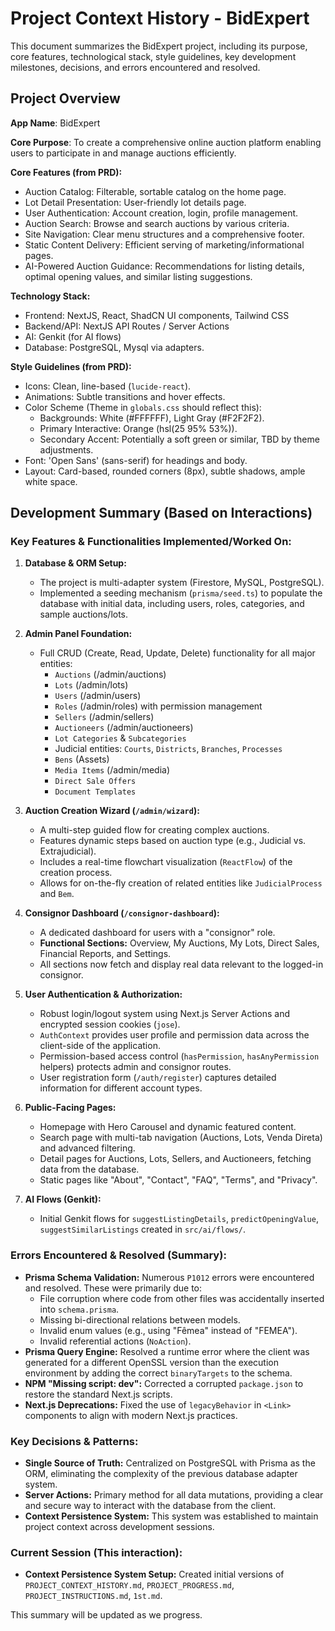 # Project Context History - BidExpert

This document summarizes the BidExpert project, including its purpose, core features, technological stack, style guidelines, key development milestones, decisions, and errors encountered and resolved.

## Project Overview

**App Name**: BidExpert

**Core Purpose**: To create a comprehensive online auction platform enabling users to participate in and manage auctions efficiently.

**Core Features (from PRD):**
*   Auction Catalog: Filterable, sortable catalog on the home page.
*   Lot Detail Presentation: User-friendly lot details page.
*   User Authentication: Account creation, login, profile management.
*   Auction Search: Browse and search auctions by various criteria.
*   Site Navigation: Clear menu structures and a comprehensive footer.
*   Static Content Delivery: Efficient serving of marketing/informational pages.
*   AI-Powered Auction Guidance: Recommendations for listing details, optimal opening values, and similar listing suggestions.

**Technology Stack:**
*   Frontend: NextJS, React, ShadCN UI components, Tailwind CSS
*   Backend/API: NextJS API Routes / Server Actions
*   AI: Genkit (for AI flows)
*   Database: PostgreSQL, Mysql via adapters.

**Style Guidelines (from PRD):**
*   Icons: Clean, line-based (`lucide-react`).
*   Animations: Subtle transitions and hover effects.
*   Color Scheme (Theme in `globals.css` should reflect this):
    *   Backgrounds: White (#FFFFFF), Light Gray (#F2F2F2).
    *   Primary Interactive: Orange (hsl(25 95% 53%)).
    *   Secondary Accent: Potentially a soft green or similar, TBD by theme adjustments.
*   Font: 'Open Sans' (sans-serif) for headings and body.
*   Layout: Card-based, rounded corners (8px), subtle shadows, ample white space.

## Development Summary (Based on Interactions)

### Key Features & Functionalities Implemented/Worked On:

1.  **Database & ORM Setup:**
    *   The project is  multi-adapter system (Firestore, MySQL, PostgreSQL).
    *   Implemented a seeding mechanism (`prisma/seed.ts`) to populate the database with initial data, including users, roles, categories, and sample auctions/lots.

2.  **Admin Panel Foundation:**
    *   Full CRUD (Create, Read, Update, Delete) functionality for all major entities:
        *   `Auctions` (/admin/auctions)
        *   `Lots` (/admin/lots)
        *   `Users` (/admin/users)
        *   `Roles` (/admin/roles) with permission management
        *   `Sellers` (/admin/sellers)
        *   `Auctioneers` (/admin/auctioneers)
        *   `Lot Categories` & `Subcategories`
        *   Judicial entities: `Courts`, `Districts`, `Branches`, `Processes`
        *   `Bens` (Assets)
        *   `Media Items` (/admin/media)
        *   `Direct Sale Offers`
        *   `Document Templates`

3.  **Auction Creation Wizard (`/admin/wizard`):**
    *   A multi-step guided flow for creating complex auctions.
    *   Features dynamic steps based on auction type (e.g., Judicial vs. Extrajudicial).
    *   Includes a real-time flowchart visualization (`ReactFlow`) of the creation process.
    *   Allows for on-the-fly creation of related entities like `JudicialProcess` and `Bem`.

4.  **Consignor Dashboard (`/consignor-dashboard`):**
    *   A dedicated dashboard for users with a "consignor" role.
    *   **Functional Sections:** Overview, My Auctions, My Lots, Direct Sales, Financial Reports, and Settings.
    *   All sections now fetch and display real data relevant to the logged-in consignor.

5.  **User Authentication & Authorization:**
    *   Robust login/logout system using Next.js Server Actions and encrypted session cookies (`jose`).
    *   `AuthContext` provides user profile and permission data across the client-side of the application.
    *   Permission-based access control (`hasPermission`, `hasAnyPermission` helpers) protects admin and consignor routes.
    *   User registration form (`/auth/register`) captures detailed information for different account types.

6.  **Public-Facing Pages:**
    *   Homepage with Hero Carousel and dynamic featured content.
    *   Search page with multi-tab navigation (Auctions, Lots, Venda Direta) and advanced filtering.
    *   Detail pages for Auctions, Lots, Sellers, and Auctioneers, fetching data from the database.
    *   Static pages like "About", "Contact", "FAQ", "Terms", and "Privacy".

7.  **AI Flows (Genkit):**
    *   Initial Genkit flows for `suggestListingDetails`, `predictOpeningValue`, `suggestSimilarListings` created in `src/ai/flows/`.

### Errors Encountered & Resolved (Summary):
*   **Prisma Schema Validation:** Numerous `P1012` errors were encountered and resolved. These were primarily due to:
    *   File corruption where code from other files was accidentally inserted into `schema.prisma`.
    *   Missing bi-directional relations between models.
    *   Invalid enum values (e.g., using "Fêmea" instead of "FEMEA").
    *   Invalid referential actions (`NoAction`).
*   **Prisma Query Engine:** Resolved a runtime error where the client was generated for a different OpenSSL version than the execution environment by adding the correct `binaryTargets` to the schema.
*   **NPM "Missing script: dev":** Corrected a corrupted `package.json` to restore the standard Next.js scripts.
*   **Next.js Deprecations:** Fixed the use of `legacyBehavior` in `<Link>` components to align with modern Next.js practices.

### Key Decisions & Patterns:
*   **Single Source of Truth:** Centralized on PostgreSQL with Prisma as the ORM, eliminating the complexity of the previous database adapter system.
*   **Server Actions:** Primary method for all data mutations, providing a clear and secure way to interact with the database from the client.
*   **Context Persistence System:** This system was established to maintain project context across development sessions.

### Current Session (This interaction):
*   **Context Persistence System Setup:** Created initial versions of `PROJECT_CONTEXT_HISTORY.md`, `PROJECT_PROGRESS.md`, `PROJECT_INSTRUCTIONS.md`, `1st.md`.

This summary will be updated as we progress.
